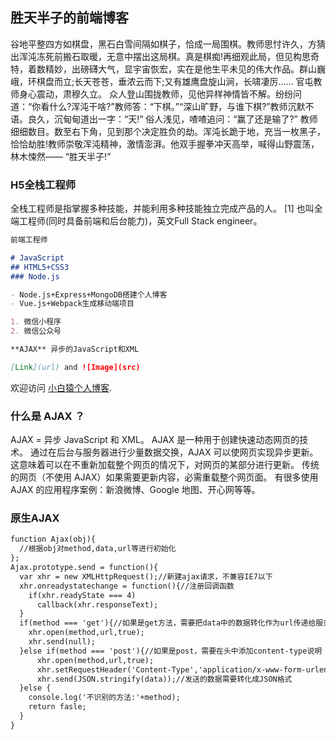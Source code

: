 ## 胜天半子的前端博客

  谷地平整四方如棋盘，黑石白雪间隔如棋子，恰成一局围棋。教师思忖许久，方猜出浑沌冻死前搬石取暖，无意中摆出这局棋。真是棋痴!再细观此局，但见构思奇特，着数精妙，出磅礴大气，显宇宙恢宏，实在是他生平未见的伟大作品。群山巍峨，环棋盘而立;长天苍苍，垂浓云而下;又有雄鹰盘旋山涧，长啸凄厉……
  官屯教师身心震动，肃穆久立。
  众人登山围拢教师，见他异样神情皆不解。纷纷问道：“你看什么?浑沌干啥?”教师答：“下棋。”“深山旷野，与谁下棋?”教师沉默不语。良久，沉甸甸道出一字：“天!”
  俗人浅见，喳喳追问：“赢了还是输了?”
  教师细细数目。数至右下角，见到那个决定胜负的劫。浑沌长跪于地，充当一枚黑子，恰恰劫胜!教师崇敬浑沌精神，激情澎湃。他双手握拳冲天高举，喊得山野震荡，林木悚然——
  “胜天半子!”

### H5全栈工程师

全栈工程师是指掌握多种技能，并能利用多种技能独立完成产品的人。 [1]  也叫全端工程师(同时具备前端和后台能力)，英文Full Stack engineer。

```markdown
前端工程师

# JavaScript
## HTML5+CSS3
### Node.js

- Node.js+Express+MongoDB搭建个人博客
- Vue.js+Webpack生成移动端项目

1. 微信小程序
2. 微信公众号

**AJAX** 异步的JavaScript和XML

[Link](url) and ![Image](src)
```

欢迎访问 [小白猿个人博客](http://www.luggang.com).

### 什么是 AJAX ？

AJAX = 异步 JavaScript 和 XML。
AJAX 是一种用于创建快速动态网页的技术。
通过在后台与服务器进行少量数据交换，AJAX 可以使网页实现异步更新。这意味着可以在不重新加载整个网页的情况下，对网页的某部分进行更新。
传统的网页（不使用 AJAX）如果需要更新内容，必需重载整个网页面。
有很多使用 AJAX 的应用程序案例：新浪微博、Google 地图、开心网等等。

### 原生AJAX
```markdown
function Ajax(obj){
  //根据obj对method,data,url等进行初始化
};
Ajax.prototype.send = function(){
  var xhr = new XMLHttpRequest();//新建ajax请求，不兼容IE7以下
  xhr.onreadystatechange = function(){//注册回调函数
    if(xhr.readyState === 4)
      callback(xhr.responseText);
  }
  if(method === 'get'){//如果是get方法，需要把data中的数据转化作为url传递给服务器
    xhr.open(method,url,true);
    xhr.send(null);
  }else if(method === 'post'){//如果是post，需要在头中添加content-type说明
      xhr.open(method,url,true);
      xhr.setRequestHeader('Content-Type','application/x-www-form-urlencoded');
      xhr.send(JSON.stringify(data));//发送的数据需要转化成JSON格式
  }else {
    console.log('不识别的方法:'+method);
    return fasle;
  }
}
```


